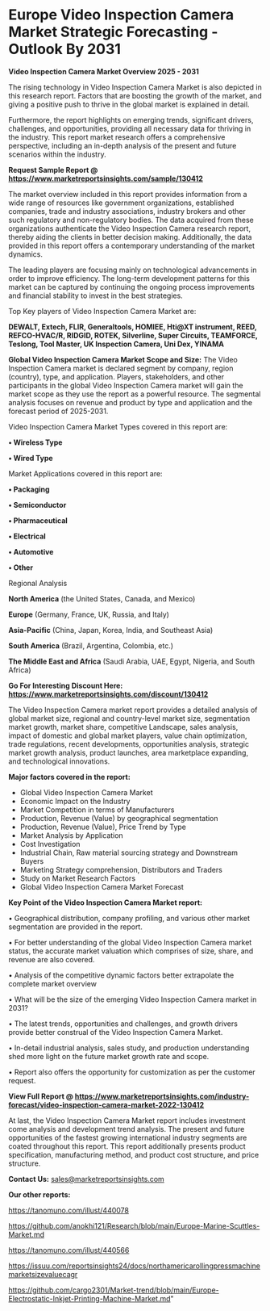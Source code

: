  # Europe Video Inspection Camera Market Strategic Forecasting - Outlook By 2031

<Strong> Video Inspection Camera Market Overview 2025 - 2031</strong>

The rising technology in Video Inspection Camera Market is also depicted in this research report. Factors that are boosting the growth of the market, and giving a positive push to thrive in the global market is explained in detail.

Furthermore, the report highlights on emerging trends, significant drivers, challenges, and opportunities, providing all necessary data for thriving in the industry. This report market research offers a comprehensive perspective, including an in-depth analysis of the present and future scenarios within the industry.

<strong>Request Sample Report @ <a href=https://www.marketreportsinsights.com/sample/130412>https://www.marketreportsinsights.com/sample/130412</a></strong>

The market overview included in this report provides information from a wide range of resources like government organizations, established companies, trade and industry associations, industry brokers and other such regulatory and non-regulatory bodies. The data acquired from these organizations authenticate the Video Inspection Camera research report, thereby aiding the clients in better decision making. Additionally, the data provided in this report offers a contemporary understanding of the market dynamics.

The leading players are focusing mainly on technological advancements in order to improve efficiency. The long-term development patterns for this market can be captured by continuing the ongoing process improvements and financial stability to invest in the best strategies.

Top Key players of Video Inspection Camera Market are:

<strong>DEWALT, Extech, FLIR, Generaltools, HOMIEE, Hti@XT instrument, REED, REFCO-HVAC/R, RIDGID, ROTEK, Silverline, Super Circuits, TEAMFORCE, Teslong, Tool Master, UK Inspection Camera, Uni Dex, YINAMA</strong>

<strong><b>Global Video Inspection Camera Market Scope and Size:</b></strong>
The Video Inspection Camera market is declared segment by company, region (country), type, and application. Players, stakeholders, and other participants in the global Video Inspection Camera market will gain the market scope as they use the report as a powerful resource. The segmental analysis focuses on revenue and product by type and application and the forecast period of 2025-2031.

Video Inspection Camera Market Types covered in this report are:

<strong>• Wireless Type

• Wired Type</strong>

Market Applications covered in this report are:

<strong>• Packaging

• Semiconductor

• Pharmaceutical

• Electrical

• Automotive

• Other</strong> 

Regional Analysis

<strong>North America</strong> (the United States, Canada, and Mexico)

<strong>Europe</strong> (Germany, France, UK, Russia, and Italy)

<strong>Asia-Pacific</strong> (China, Japan, Korea, India, and Southeast Asia)

<strong>South America</strong> (Brazil, Argentina, Colombia, etc.)

<strong>The Middle East and Africa</strong> (Saudi Arabia, UAE, Egypt, Nigeria, and South Africa)

<strong>Go For Interesting Discount Here: <a href=https://www.marketreportsinsights.com/discount/130412>https://www.marketreportsinsights.com/discount/130412</a></strong>

The Video Inspection Camera market report provides a detailed analysis of global market size, regional and country-level market size, segmentation market growth, market share, competitive Landscape, sales analysis, impact of domestic and global market players, value chain optimization, trade regulations, recent developments, opportunities analysis, strategic market growth analysis, product launches, area marketplace expanding, and technological innovations.

<strong><b>Major factors covered in the report:</b></strong>
<ul>
  <li>Global Video Inspection Camera Market </li>
  <li>Economic Impact on the Industry</li>
  <li>Market Competition in terms of Manufacturers</li>
  <li>Production, Revenue (Value) by geographical segmentation</li>
  <li>Production, Revenue (Value), Price Trend by Type</li>
  <li>Market Analysis by Application</li>
  <li>Cost Investigation</li>
  <li>Industrial Chain, Raw material sourcing strategy and Downstream Buyers</li>
  <li>Marketing Strategy comprehension, Distributors and Traders</li>
  <li>Study on Market Research Factors</li>
  <li>Global Video Inspection Camera Market Forecast</li>
</ul>

<strong><b>Key Point of the Video Inspection Camera Market report:</b></strong>

• Geographical distribution, company profiling, and various other market segmentation are provided in the report.

• For better understanding of the global Video Inspection Camera market status, the accurate market valuation which comprises of size, share, and revenue are also covered.

• Analysis of the competitive dynamic factors better extrapolate the complete market overview

• What will be the size of the emerging Video Inspection Camera market in 2031?

• The latest trends, opportunities and challenges, and growth drivers provide better construal of the Video Inspection Camera Market.

• In-detail industrial analysis, sales study, and production understanding shed more light on the future market growth rate and scope.

• Report also offers the opportunity for customization as per the customer request.

<strong><b>View Full Report @ <a href=https://www.marketreportsinsights.com/industry-forecast/video-inspection-camera-market-2022-130412>https://www.marketreportsinsights.com/industry-forecast/video-inspection-camera-market-2022-130412</a></b></strong>


At last, the Video Inspection Camera Market report includes investment come analysis and development trend analysis. The present and future opportunities of the fastest growing international industry segments are coated throughout this report. This report additionally presents product specification, manufacturing method, and product cost structure, and price structure.

<strong>Contact Us:</strong>
sales@marketreportsinsights.com

<strong>Our other reports:</strong>

<a href=https://tanomuno.com/illust/440078>https://tanomuno.com/illust/440078</a>

<a href=https://github.com/anokhi121/Research/blob/main/Europe-Marine-Scuttles-Market.md>https://github.com/anokhi121/Research/blob/main/Europe-Marine-Scuttles-Market.md</a>

<a href=https://tanomuno.com/illust/440566>https://tanomuno.com/illust/440566</a>

<a href=https://issuu.com/reportsinsights24/docs/northamericarollingpressmachinemarketsizevaluecagr>https://issuu.com/reportsinsights24/docs/northamericarollingpressmachinemarketsizevaluecagr</a>

<a href=https://github.com/cargo2301/Market-trend/blob/main/Europe-Electrostatic-Inkjet-Printing-Machine-Market.md>https://github.com/cargo2301/Market-trend/blob/main/Europe-Electrostatic-Inkjet-Printing-Machine-Market.md</a>"
